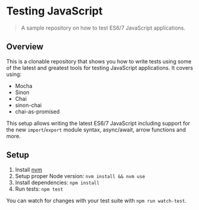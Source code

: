 # Testing JavaScript

> A sample repository on how to test ES6/7 JavaScript applications.

## Overview

This is a clonable repository that shows you how to write tests using some of the latest and greatest tools for testing JavaScript applications. It covers using:

- Mocha
- Sinon
- Chai
- sinon-chai
- chai-as-promised

This setup allows writing the latest ES6/7 JavaScript including support for the new `import`/`export` module syntax, async/await, arrow functions and more.


## Setup

1. Install [nvm]()
2. Setup proper Node version: `nvm install && nvm use`
3. Install dependencies: `npm install`
4. Run tests: `npm test`

You can watch for changes with your test suite with `npm run watch-test`.

